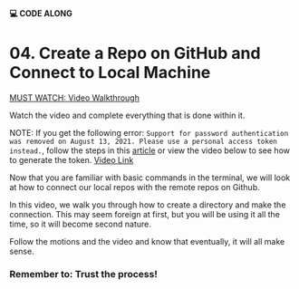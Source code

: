 #### 💻 CODE ALONG
# 04. Create a Repo on GitHub and Connect to Local Machine

[MUST WATCH: Video Walkthrough](https://youtu.be/u4sOnfXo6lQ?si=Ox-hj1Y0EztbsQS6)

Watch the video and complete everything that is done within it.

NOTE: If you get the following error: `Support for password authentication was removed on August 13, 2021. Please use a personal access token instead.`, follow the steps in this [article](https://dev.to/raystatic/support-for-password-authentication-was-removed-on-august-13-2021-please-use-a-personal-access-token-instead-2p99) or view the video below to see how to generate the token.
[Video Link](https://youtu.be/u1Uwj9VqqxY)

Now that you are familiar with basic commands in the terminal, we will look at how to connect our local repos with the remote repos on Github.

In this video, we walk you through how to create a directory and make the connection. This may seem foreign at first, but you will be using it all the time, so it will become second nature.

Follow the motions and the video and know that eventually, it will all make sense.

### Remember to: Trust the process!
